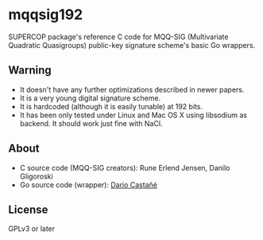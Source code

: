 # mqqsig192

SUPERCOP package's reference C code for MQQ-SIG (Multivariate Quadratic Quasigroups) public-key signature scheme's basic Go wrappers.

## Warning

- It doesn't have any further optimizations described in newer papers.
- It is a very young digital signature scheme.
- It is hardcoded (although it is easily tunable) at 192 bits.
- It has been only tested under Linux and Mac OS X using libsodium as backend. It should work just fine with NaCl.

## About

* C source code (MQQ-SIG creators): Rune Erlend Jensen, Danilo Gligoroski
* Go source code (wrapper): [Dario Castañé](https://twitter.com/im_dario)

## License

GPLv3 or later
